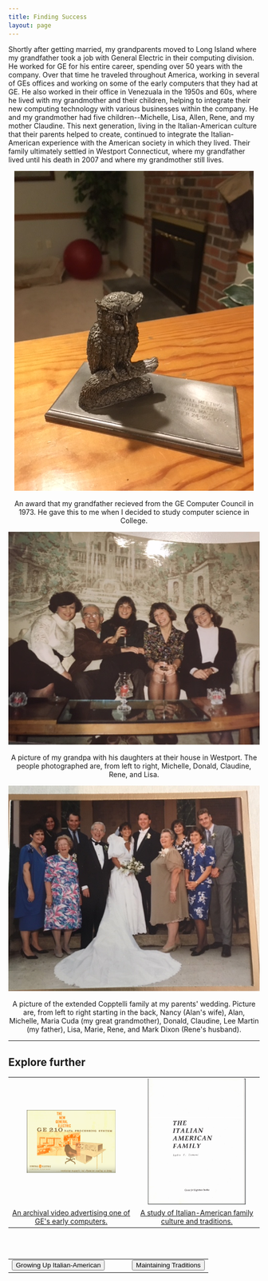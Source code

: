 ```yaml
---
title: Finding Success
layout: page
---
```


Shortly after getting married, my grandparents moved to Long Island where my grandfather took a job with General Electric in their computing division. He worked for GE for his entire career, spending over 50 years with the company.  Over that time he traveled throughout America, working in several of GEs offices and working on some of the early computers that they had at GE.  He also worked in their office in Venezuala in the 1950s and 60s, where he lived with my grandmother and their children, helping to integrate their new computing technology with various businesses within the company.  He and my grandmother had five children--Michelle, Lisa, Allen, Rene, and my mother Claudine.  This next generation, living in the Italian-American culture that their parents helped to create, continued to integrate the Italian-American experience with the American society in which they lived.  Their family ultimately settled in Westport Connecticut, where my grandfather lived until his death in 2007 and where my grandmother still lives.

<center>
  <img src="https://raw.githubusercontent.com/dmartin4/LATS-232/master/img/award.png"/>
  <p>An award that my grandfather recieved from the GE Computer Council in 1973.  He gave this to me when I decided to study computer science in College.</p>
</center>

<center>
  <img src="https://raw.githubusercontent.com/dmartin4/LATS-232/master/img/gpa_girls.png"/>
  <p>A picture of my grandpa with his daughters at their house in Westport.  The people photographed are, from left to right, Michelle, Donald, Claudine, Rene, and Lisa.</p>
</center>

<center>
  <img src="https://raw.githubusercontent.com/dmartin4/LATS-232/master/img/marriage.png"/>
  <p>A picture of the extended Copptelli family at my parents' wedding.  Picture are, from left to right starting in the back, Nancy (Alan's wife), Alan, Michelle, Maria Cuda (my great grandmother), Donald, Claudine, Lee Martin (my father), Lisa, Marie, Rene,  and Mark Dixon (Rene's husband).</p>
</center>

---

## Explore further

<center>
<table style="width:100%">
  <col width="50%">
  <col width="50%">
  <tr>
    <td>
      <center>
       <img src="https://raw.githubusercontent.com/dmartin4/LATS-232/master/img/comp_thumb.png" width="75%" height="75%"/>
     </center>
    </td>
    <td>
     <center>
       <img src="https://raw.githubusercontent.com/dmartin4/LATS-232/master/img/fam_thumb.png" width="82%" height="82%"/>
     </center>
    </td>
  </tr>
  <tr>
    <td>
     <center>
      <a href="https://www.youtube.com/watch?v=QfHMu75cfjg">An archival video advertising one of GE's early computers.</a>
     </center>
    </td>
    <td>
     <center>
     <a href="http://cmsny.org/wp-content/uploads/2016/02/Tomasi-The-Italian-American-Family.pdf">A study of Italian-American family culture and traditions.</a>
     </center>
    </td>
  </tr>
</table>
</center>

<br><br>

<center>
<table style="width:100%">
  <col width="50%">
  <col width="50%">
  <tr>
    <td>
      <div align="left">
       <a href="http://dmartin4.github.io/LATS-232/assim"><button name="button" onclick="http://dmartin4.github.io/LATS-232/assim">Growing Up Italian-American</button></a>
      </div>
    </td>
    <td>
     <div align="right">
      <a href="http://dmartin4.github.io/LATS-232/success"><button name="button" onclick="http://dmartin4.github.io/LATS-232/success">Maintaining Traditions</button></a>
      </div>
    </td>
  </tr>
 </table>
 </center>
  
  

